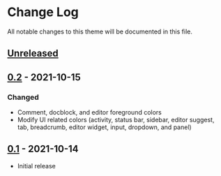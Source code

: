 # Change Log
All notable changes to this theme will be documented in this file.

## [Unreleased]

## [0.2] - 2021-10-15
### Changed
  - Comment, docblock, and editor foreground colors
  - Modify UI related colors (activity, status bar, sidebar, editor suggest, tab, breadcrumb, editor widget, input, dropdown, and panel)

## [0.1] - 2021-10-14
- Initial release


[Unreleased]: https://github.com/pattisahusiwa/oxford-blue/compare/v0.2...master
[0.2]: https://github.com/pattisahusiwa/oxford-blue/releases/tag/v0.2
[0.1]: https://github.com/pattisahusiwa/oxford-blue/releases/tag/v0.1
